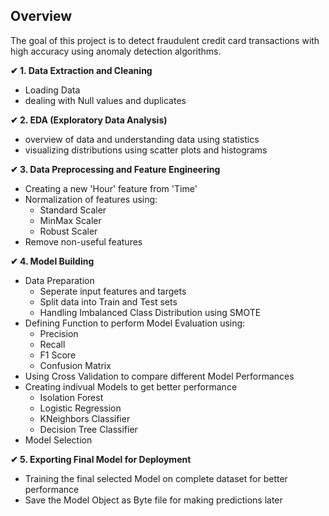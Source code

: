 ## Overview

The goal of this project is to detect fraudulent credit card transactions with high accuracy using anomaly detection algorithms.

**✔ 1. Data Extraction and Cleaning**
* Loading Data 
* dealing with Null values and duplicates

**✔ 2. EDA (Exploratory Data Analysis)**
* overview of data and understanding data using statistics 
* visualizing distributions using scatter plots and histograms 

**✔ 3. Data Preprocessing and Feature Engineering**
* Creating a new 'Hour' feature from 'Time'
* Normalization of features using:
    * Standard Scaler
    * MinMax Scaler
    * Robust Scaler
* Remove non-useful features

**✔ 4. Model Building**
* Data Preparation
    * Seperate input features and targets
    * Split data into Train and Test sets
    * Handling Imbalanced Class Distribution using SMOTE
* Defining Function to perform Model Evaluation using:
    * Precision
    * Recall
    * F1 Score
    * Confusion Matrix
* Using Cross Validation to compare different Model Performances
* Creating indivual Models to get better performance
    * Isolation Forest
    * Logistic Regression
    * KNeighbors Classifier
    * Decision Tree Classifier
* Model Selection

**✔ 5. Exporting Final Model for Deployment**
* Training the final selected Model on complete dataset for better performance
* Save the Model Object as Byte file for making predictions later
